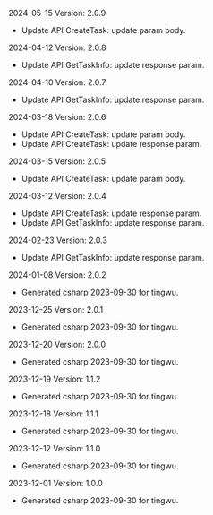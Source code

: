 2024-05-15 Version: 2.0.9
- Update API CreateTask: update param body.


2024-04-12 Version: 2.0.8
- Update API GetTaskInfo: update response param.


2024-04-10 Version: 2.0.7
- Update API GetTaskInfo: update response param.


2024-03-18 Version: 2.0.6
- Update API CreateTask: update param body.
- Update API CreateTask: update response param.


2024-03-15 Version: 2.0.5
- Update API CreateTask: update param body.


2024-03-12 Version: 2.0.4
- Update API CreateTask: update response param.
- Update API GetTaskInfo: update response param.


2024-02-23 Version: 2.0.3
- Update API GetTaskInfo: update response param.


2024-01-08 Version: 2.0.2
- Generated csharp 2023-09-30 for tingwu.

2023-12-25 Version: 2.0.1
- Generated csharp 2023-09-30 for tingwu.

2023-12-20 Version: 2.0.0
- Generated csharp 2023-09-30 for tingwu.

2023-12-19 Version: 1.1.2
- Generated csharp 2023-09-30 for tingwu.

2023-12-18 Version: 1.1.1
- Generated csharp 2023-09-30 for tingwu.

2023-12-12 Version: 1.1.0
- Generated csharp 2023-09-30 for tingwu.

2023-12-01 Version: 1.0.0
- Generated csharp 2023-09-30 for tingwu.

